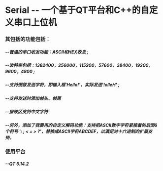 # Serial -- 一个基于QT平台和C++的自定义串口上位机

### 其包括的功能包括：
#####  --普通的串口收发功能：ASCII和HEX收发 ;
#####  --波特率包括：1382400，256000，115200，57600，38400，19200，9600，4800 ;
#####  --支持倒叙发送字符，即输入框'Hello!'，实际发送'!olleH' ;
#####  --支持发送时添加帧头、帧尾
#####  --接收区支持中文字符
#####  --另外，添加了我要用的自定义解码功能：支持把ASCII数字字符紧接着的后面6个符号 ': ; < = > ?'，替换成ASCII字符ABCDEF，以满足对十六进制的扩展支持。

### 使用平台
#####  --QT 5.14.2
  
